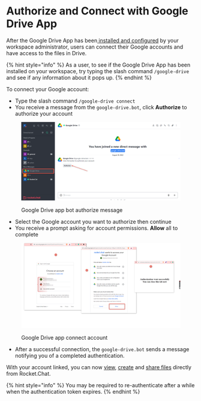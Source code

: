 # Authorize and Connect with Google Drive App

After the Google Drive App has been[ installed and configured](google-drive-app-setup.md) by your workspace administrator, users can connect their Google accounts and have access to the files in Drive.

{% hint style="info" %}
As a user, to see if the Google Drive App has been installed on your workspace, try typing the slash command `/google-drive` and see if any information about it pops up.
{% endhint %}

To connect your Google account:

* Type the slash command `/google-drive connect`
* You receive a message from the `google-drive.bot`, click **Authorize** to authorize your account

<figure><img src="../../../.gitbook/assets/Google Drive app bot authorize message" alt=""><figcaption><p>Google Drive app bot authorize message</p></figcaption></figure>

* Select the Google account you want to authorize then continue
* You receive a prompt asking for account permissions. **Allow** all to complete

<figure><img src="../../../.gitbook/assets/Google Drive app connect account" alt=""><figcaption><p>Google Drive app connect account</p></figcaption></figure>

* After a successful connection, the `google-drive.bot` sends a message notifying you of a completed authentication.

With your account linked, you can now [view](google-drive-app-file-actions.md#list-google-drive-files), [create](google-drive-app-file-actions.md#create-a-new-google-drive-file) and [share files](google-drive-app-file-actions.md#share-google-drive-file) directly from Rocket.Chat.

{% hint style="info" %}
You may be required to re-authenticate after a while when the authentication token expires.
{% endhint %}
